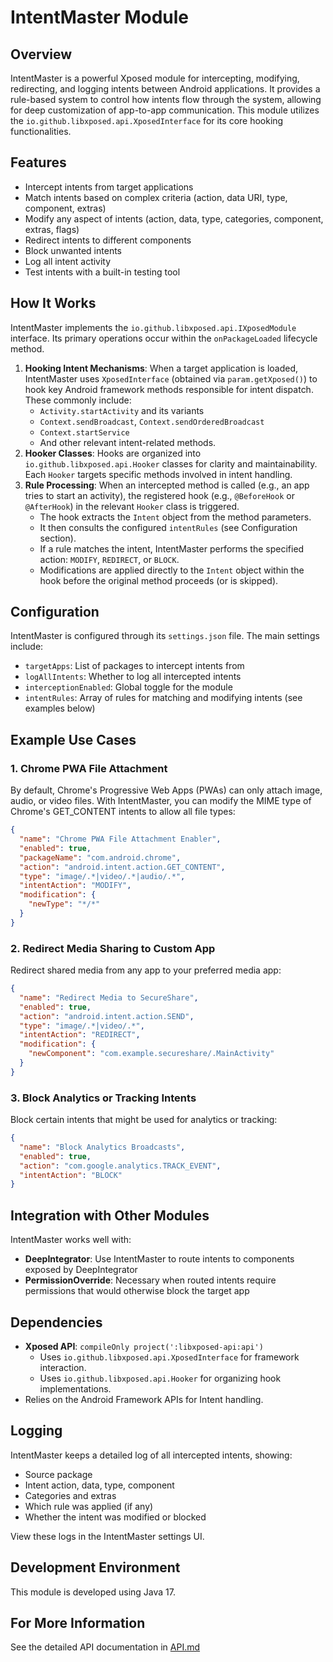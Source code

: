 # IntentMaster Module

## Overview

IntentMaster is a powerful Xposed module for intercepting, modifying, redirecting, and logging intents between Android applications. It provides a rule-based system to control how intents flow through the system, allowing for deep customization of app-to-app communication. This module utilizes the `io.github.libxposed.api.XposedInterface` for its core hooking functionalities.

## Features

- Intercept intents from target applications
- Match intents based on complex criteria (action, data URI, type, component, extras)
- Modify any aspect of intents (action, data, type, categories, component, extras, flags)
- Redirect intents to different components
- Block unwanted intents
- Log all intent activity
- Test intents with a built-in testing tool

## How It Works

IntentMaster implements the `io.github.libxposed.api.IXposedModule` interface. Its primary operations occur within the `onPackageLoaded` lifecycle method.

1.  **Hooking Intent Mechanisms**: When a target application is loaded, IntentMaster uses `XposedInterface` (obtained via `param.getXposed()`) to hook key Android framework methods responsible for intent dispatch. These commonly include:
    *   `Activity.startActivity` and its variants
    *   `Context.sendBroadcast`, `Context.sendOrderedBroadcast`
    *   `Context.startService`
    *   And other relevant intent-related methods.
2.  **Hooker Classes**: Hooks are organized into `io.github.libxposed.api.Hooker` classes for clarity and maintainability. Each `Hooker` targets specific methods involved in intent handling.
3.  **Rule Processing**: When an intercepted method is called (e.g., an app tries to start an activity), the registered hook (e.g., `@BeforeHook` or `@AfterHook`) in the relevant `Hooker` class is triggered.
    *   The hook extracts the `Intent` object from the method parameters.
    *   It then consults the configured `intentRules` (see Configuration section).
    *   If a rule matches the intent, IntentMaster performs the specified action: `MODIFY`, `REDIRECT`, or `BLOCK`.
    *   Modifications are applied directly to the `Intent` object within the hook before the original method proceeds (or is skipped).

## Configuration

IntentMaster is configured through its `settings.json` file. The main settings include:

- `targetApps`: List of packages to intercept intents from
- `logAllIntents`: Whether to log all intercepted intents
- `interceptionEnabled`: Global toggle for the module
- `intentRules`: Array of rules for matching and modifying intents (see examples below)

## Example Use Cases

### 1. Chrome PWA File Attachment

By default, Chrome's Progressive Web Apps (PWAs) can only attach image, audio, or video files. With IntentMaster, you can modify the MIME type of Chrome's GET_CONTENT intents to allow all file types:

```json
{
  "name": "Chrome PWA File Attachment Enabler",
  "enabled": true,
  "packageName": "com.android.chrome",
  "action": "android.intent.action.GET_CONTENT",
  "type": "image/.*|video/.*|audio/.*",
  "intentAction": "MODIFY",
  "modification": {
    "newType": "*/*"
  }
}
```

### 2. Redirect Media Sharing to Custom App

Redirect shared media from any app to your preferred media app:

```json
{
  "name": "Redirect Media to SecureShare",
  "enabled": true,
  "action": "android.intent.action.SEND",
  "type": "image/.*|video/.*",
  "intentAction": "REDIRECT",
  "modification": {
    "newComponent": "com.example.secureshare/.MainActivity"
  }
}
```

### 3. Block Analytics or Tracking Intents

Block certain intents that might be used for analytics or tracking:

```json
{
  "name": "Block Analytics Broadcasts",
  "enabled": true,
  "action": "com.google.analytics.TRACK_EVENT",
  "intentAction": "BLOCK"
}
```

## Integration with Other Modules

IntentMaster works well with:

- **DeepIntegrator**: Use IntentMaster to route intents to components exposed by DeepIntegrator
- **PermissionOverride**: Necessary when routed intents require permissions that would otherwise block the target app

## Dependencies

-   **Xposed API**: `compileOnly project(':libxposed-api:api')`
    -   Uses `io.github.libxposed.api.XposedInterface` for framework interaction.
    -   Uses `io.github.libxposed.api.Hooker` for organizing hook implementations.
-   Relies on the Android Framework APIs for Intent handling.

## Logging

IntentMaster keeps a detailed log of all intercepted intents, showing:

- Source package
- Intent action, data, type, component
- Categories and extras
- Which rule was applied (if any)
- Whether the intent was modified or blocked

View these logs in the IntentMaster settings UI.

## Development Environment

This module is developed using Java 17.

## For More Information

See the detailed API documentation in [API.md](./API.md) 